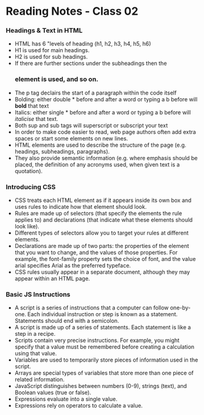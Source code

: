 # Reading Notes - Class 02

### Headings & Text in HTML
- HTML has 6 "levels of heading (h1, h2, h3, h4, h5, h6)
- H1 is used for main headings.
- H2 is used for sub headings.
- If there are further sections under the subheadings then the <h3> element is used, and so on.
- The p tag declairs the start of a paragraph within the code itself
- Bolding: either double * before and after a word or typing a b before will **bold** that text
- Italics: either single * before and after a word or typing a b before will *italicise* that text.
- Both sup and sub tags will superscript or subscript your text
- In order to make code easier to read, web page authors often add extra spaces or start some elements on new lines.
- HTML elements are used to describe the structure of the page (e.g. headings, subheadings, paragraphs).
- They also provide semantic information (e.g. where emphasis should be placed, the definition of any acronyms used, when given text is a quotation).

### Introducing CSS
- CSS treats each HTML element as if it appears inside its own box and uses rules to indicate how that element should look.
- Rules are made up of selectors (that specify the elements the rule applies to) and declarations (that indicate what these elements should look like).
- Different types of selectors allow you to target your rules at different elements.
- Declarations are made up of two parts: the properties of the element that you want to change, and the values of those properties. For example, the font-family property sets the choice of font, and the value arial specifies Arial as the preferred typeface.
- CSS rules usually appear in a separate document, although they may appear within an HTML page.

### Basic JS Instructions
- A script is a series of instructions that a computer can follow one-by-one. Each individual instruction or step is known as a statement. Statements should end with a semicolon.
- A script is made up of a series of statements. Each statement is like a step in a recipe.
- Scripts contain very precise instructions. For example, you might specify that a value must be remembered before creating a calculation using that value.
- Variables are used to temporarily store pieces of information used in the script.
- Arrays are special types of variables that store more than one piece of related information.
- JavaScript distinguishes between numbers (0-9),
strings (text), and Boolean values (true or false).
- Expressions evaluate into a single value.
- Expressions rely on operators to calculate a value.

